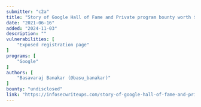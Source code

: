 ```yaml
---
submitter: "c2a"
title: "Story of Google Hall of Fame and Private program bounty worth $$$$"
date: "2021-06-16"
added: "2024-11-03"
description: ""
vulnerabilities: [
    "Exposed registration page"
]
programs: [
    "Google"
]
authors: [
    "Basavaraj Banakar (@basu_banakar)"
]
bounty: "undisclosed"
link: "https://infosecwriteups.com/story-of-google-hall-of-fame-and-private-program-bounty-worth-53559a95c468"
---
```




